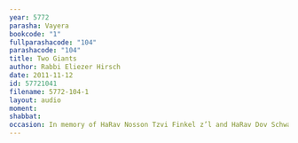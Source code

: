 ```yaml
---
year: 5772
parasha: Vayera
bookcode: "1"
fullparashacode: "104"
parashacode: "104"
title: Two Giants
author: Rabbi Eliezer Hirsch
date: 2011-11-12
id: 57721041
filename: 5772-104-1
layout: audio
moment: 
shabbat: 
occasion: In memory of HaRav Nosson Tzvi Finkel z’l and HaRav Dov Schwartzman z'l
---
```

